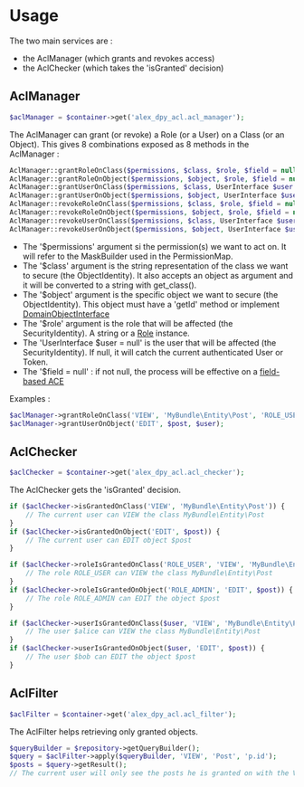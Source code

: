 # Usage

The two main services are :
- the AclManager (which grants and revokes access)
- the AclChecker (which takes the 'isGranted' decision)

## AclManager

```php
$aclManager = $container->get('alex_dpy_acl.acl_manager');
```

The AclManager can grant (or revoke) a Role (or a User) on a Class (or an Object).
This gives 8 combinations exposed as 8 methods in the AclManager :

```php
AclManager::grantRoleOnClass($permissions, $class, $role, $field = null)
AclManager::grantRoleOnObject($permissions, $object, $role, $field = null)
AclManager::grantUserOnClass($permissions, $class, UserInterface $user = null, $field = null)
AclManager::grantUserOnObject($permissions, $object, UserInterface $user = null, $field = null)
AclManager::revokeRoleOnClass($permissions, $class, $role, $field = null)
AclManager::revokeRoleOnObject($permissions, $object, $role, $field = null)
AclManager::revokeUserOnClass($permissions, $class, UserInterface $user = null, $field = null)
AclManager::revokeUserOnObject($permissions, $object, UserInterface $user = null, $field = null)
```

* The '$permissions' argument si the permission(s) we want to act on. It will refer to the MaskBuilder used in the PermissionMap.
* The '$class' argument is the string representation of the class we want to secure (the ObjectIdentity). It also accepts an object as argument and it will be converted to a string with get_class().
* The '$object' argument is the specific object we want to secure (the ObjectIdentity). This object must have a 'getId' method or implement [DomainObjectInterface](https://github.com/symfony/symfony/blob/2.7/src/Symfony/Component/Security/Acl/Model/DomainObjectInterface.php)
* The '$role' argument is the role that will be affected (the SecurityIdentity). A string or a [Role](https://github.com/symfony/symfony/blob/2.7/src/Symfony/Component/Security/Core/Role/Role.php) instance.
* The 'UserInterface $user = null' is the user that will be affected (the SecurityIdentity). If null, it will catch the current authenticated User or Token.
* The '$field = null' : if not null, the process will be effective on a [field-based ACE](https://github.com/symfony/symfony/blob/2.7/src/Symfony/Component/Security/Acl/Model/MutableAclInterface.php)

Examples :

```php
$aclManager->grantRoleOnClass('VIEW', 'MyBundle\Entity\Post', 'ROLE_USER');
$aclManager->grantUserOnObject('EDIT', $post, $user);
```

## AclChecker

```php
$aclChecker = $container->get('alex_dpy_acl.acl_checker');
```

The AclChecker gets the 'isGranted' decision.

```php
if ($aclChecker->isGrantedOnClass('VIEW', 'MyBundle\Entity\Post')) {
    // The current user can VIEW the class MyBundle\Entity\Post
}
if ($aclChecker->isGrantedOnObject('EDIT', $post)) {
    // The current user can EDIT object $post
}

if ($aclChecker->roleIsGrantedOnClass('ROLE_USER', 'VIEW', 'MyBundle\Entity\Post')) {
    // The role ROLE_USER can VIEW the class MyBundle\Entity\Post
}
if ($aclChecker->roleIsGrantedOnObject('ROLE_ADMIN', 'EDIT', $post)) {
    // The role ROLE_ADMIN can EDIT the object $post
}

if ($aclChecker->userIsGrantedOnClass($user, 'VIEW', 'MyBundle\Entity\Post')) {
    // The user $alice can VIEW the class MyBundle\Entity\Post
}
if ($aclChecker->userIsGrantedOnObject($user, 'EDIT', $post)) {
    // The user $bob can EDIT the object $post
}
```

## AclFilter

```php
$aclFilter = $container->get('alex_dpy_acl.acl_filter');
```

The AclFilter helps retrieving only granted objects.

```php
$queryBuilder = $repository->getQueryBuilder();
$query = $aclFilter->apply($queryBuilder, 'VIEW', 'Post', 'p.id');
$posts = $query->getResult();
// The current user will only see the posts he is granted on with the VIEW permission
```
